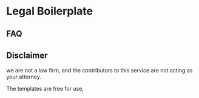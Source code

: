 # Legal Boilerplate



## FAQ

###### 

## Disclaimer

we are not a law firm, and the contributors to this service are not acting as your attorney.

The templates are free for use, 